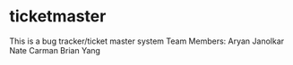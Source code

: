 # ticketmaster
This is a bug tracker/ticket master system
Team Members:
Aryan Janolkar
Nate Carman
Brian Yang
